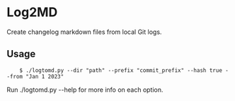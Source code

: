 # Log2MD

Create changelog markdown files from local Git logs.

## Usage

```cli
    $ ./logtomd.py --dir "path" --prefix "commit_prefix" --hash true --from "Jan 1 2023"
```

Run ./logtomd.py --help for more info on each option.